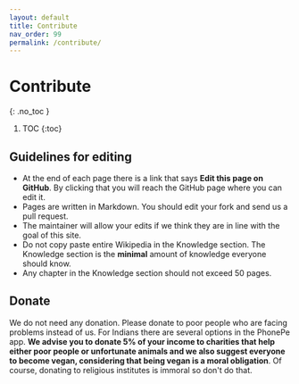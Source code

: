 ```yaml
---
layout: default
title: Contribute
nav_order: 99
permalink: /contribute/
---
```


# Contribute
{: .no_toc }

1. TOC
{:toc}

## Guidelines for editing

* At the end of each page there is a  link that says **Edit this page on GitHub**. By clicking that you will reach the GitHub page where you can edit it.
* Pages are written in Markdown. You should edit your fork and send us a pull request.
* The maintainer will allow your edits if we think they are in line with the goal of this site.
* Do not copy paste entire Wikipedia in the Knowledge section. The Knowledge section is the **minimal** amount of knowledge everyone should know.
* Any chapter in the Knowledge section should not exceed 50 pages.

## Donate

We do not need any donation. Please donate to poor people who are facing problems instead of us. For Indians there are several options in the PhonePe app. **We advise you to donate 5% of your income to charities that help either poor people or unfortunate animals and we also suggest everyone to become vegan, considering that being vegan is a moral obligation**. Of course, donating to religious institutes is immoral so don't do that.
